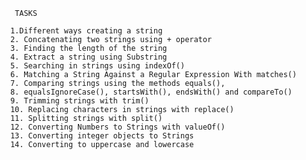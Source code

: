 

           TASKS

          1.Different ways creating a string
          2. Concatenating two strings using + operator
          3. Finding the length of the string
          4. Extract a string using Substring
          5. Searching in strings using indexOf()
          6. Matching a String Against a Regular Expression With matches()
          7. Comparing strings using the methods equals(),
          8. equalsIgnoreCase(), startsWith(), endsWith() and compareTo()
          9. Trimming strings with trim()
          10. Replacing characters in strings with replace()
          11. Splitting strings with split()
          12. Converting Numbers to Strings with valueOf()
          13. Converting integer objects to Strings
          14. Converting to uppercase and lowercase

